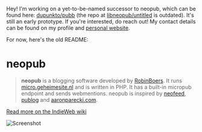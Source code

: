 Hey! I'm working on a yet-to-be-named successor to neopub, which can be found here: [dupunkto/pubb](https://github.com/dupunkto/pubb) (the repo at [libneopub/untitled](https://github.com/libneopub/untitled) is outdated). It's still an early prototype. If you're interested, do reach out! My contact details can be found on my profile and [personal website](https://roblog.nl).

For now, here's the old README:

# neopub

> **neopub** is a blogging software developed by [RobinBoers](https://indieweb.org/User:Geheimesite.nl). It runs [micro.geheimesite.nl](https://micro.geheimesite.nl) and is written in PHP. It has a built-in micropub endpoint and sends webmentions. neopub is inspired by [neofeed](https://github.com/victoriadrake/neofeed-theme), [publog](https://p83.nl) and [aaronparecki.com](https://aaronparecki.com).

[Read more on the IndieWeb wiki](https://indieweb.org/neopub)

![Screenshot](https://indieweb.org/images/0/05/neopub-screenshot-1.png)
